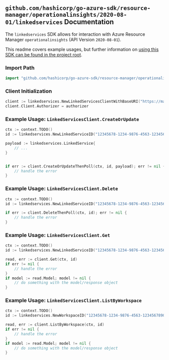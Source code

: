 
## `github.com/hashicorp/go-azure-sdk/resource-manager/operationalinsights/2020-08-01/linkedservices` Documentation

The `linkedservices` SDK allows for interaction with Azure Resource Manager `operationalinsights` (API Version `2020-08-01`).

This readme covers example usages, but further information on [using this SDK can be found in the project root](https://github.com/hashicorp/go-azure-sdk/tree/main/docs).

### Import Path

```go
import "github.com/hashicorp/go-azure-sdk/resource-manager/operationalinsights/2020-08-01/linkedservices"
```


### Client Initialization

```go
client := linkedservices.NewLinkedServicesClientWithBaseURI("https://management.azure.com")
client.Client.Authorizer = authorizer
```


### Example Usage: `LinkedServicesClient.CreateOrUpdate`

```go
ctx := context.TODO()
id := linkedservices.NewLinkedServiceID("12345678-1234-9876-4563-123456789012", "example-resource-group", "workspaceName", "linkedServiceName")

payload := linkedservices.LinkedService{
	// ...
}


if err := client.CreateOrUpdateThenPoll(ctx, id, payload); err != nil {
	// handle the error
}
```


### Example Usage: `LinkedServicesClient.Delete`

```go
ctx := context.TODO()
id := linkedservices.NewLinkedServiceID("12345678-1234-9876-4563-123456789012", "example-resource-group", "workspaceName", "linkedServiceName")

if err := client.DeleteThenPoll(ctx, id); err != nil {
	// handle the error
}
```


### Example Usage: `LinkedServicesClient.Get`

```go
ctx := context.TODO()
id := linkedservices.NewLinkedServiceID("12345678-1234-9876-4563-123456789012", "example-resource-group", "workspaceName", "linkedServiceName")

read, err := client.Get(ctx, id)
if err != nil {
	// handle the error
}
if model := read.Model; model != nil {
	// do something with the model/response object
}
```


### Example Usage: `LinkedServicesClient.ListByWorkspace`

```go
ctx := context.TODO()
id := linkedservices.NewWorkspaceID("12345678-1234-9876-4563-123456789012", "example-resource-group", "workspaceName")

read, err := client.ListByWorkspace(ctx, id)
if err != nil {
	// handle the error
}
if model := read.Model; model != nil {
	// do something with the model/response object
}
```
